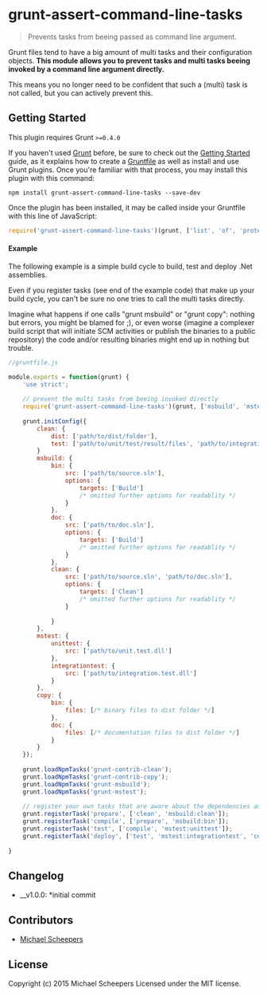 # grunt-assert-command-line-tasks

> Prevents tasks from beeing passed as command line argument.

Grunt files tend to have a big amount of multi tasks and their configuration objects.
**This module allows you to prevent tasks and multi tasks beeing invoked by a command line argument directly.**

This means you no longer need to be confident that such a (multi) task is not called, but you can actively prevent this.

## Getting Started
This plugin requires Grunt `>=0.4.0`

If you haven't used [Grunt](http://gruntjs.com/) before, be sure to check out the [Getting Started](http://gruntjs.com/getting-started) guide, as it explains how to create a [Gruntfile](http://gruntjs.com/sample-gruntfile) as well as install and use Grunt plugins. Once you're familiar with that process, you may install this plugin with this command:

```shell
npm install grunt-assert-command-line-tasks --save-dev
```

Once the plugin has been installed, it may be called inside your Gruntfile with this line of JavaScript:

```javascript
require('grunt-assert-command-line-tasks')(grunt, ['list', 'of', 'protected', 'tasks']);
```

#### Example
The following example is a simple build cycle to build, test and deploy .Net assemblies.

Even if you register tasks (see end of the example code) that make up your build cycle, you can't be sure no one tries to call the multi tasks directly.

Imagine what happens if one calls "grunt msbuild" or "grunt copy": nothing but errors, you might be blamed for ;), or even worse (imagine a complexer build script that will initiate SCM activities or publish the binaries to a public repository) the code and/or resulting binaries might end up in nothing but trouble.

```javascript
//gruntfile.js

module.exports = function(grunt) {
    'use strict';
    
    // prevent the multi tasks from beeing invoked directly
    require('grunt-assert-command-line-tasks')(grunt, ['msbuild', 'mstest', 'copy', 'clean']);
    
    grunt.initConfig({
        clean: {
            dist: ['path/to/dist/folder'],
            test: ['path/to/unit/test/result/files', 'path/to/integration/test/result/files']
        }
        msbuild: {
			bin: {
				src: ['path/to/source.sln'],
				options: {
                    targets: ['Build']
					/* omitted further options for readablity */
				}
			},
			doc: {
				src: ['path/to/doc.sln'],
				options: {
                    targets: ['Build']
					/* omitted further options for readablity */
				}
			},
            clean: {
                src: ['path/to/source.sln', 'path/to/doc.sln'],
                options: {
                    targets: ['Clean']
                    /* omitted further options for readablity */
                }
                
            }
		},
        mstest: {
			unittest: {
                src: ['path/to/unit.test.dll'] 
            },
			integrationtest: {
                src: ['path/to/integration.test.dll'] 
            }
		},
        copy: {
            bin: {
                files: [/* binary files to dist folder */]
            },
            doc: {
                files: [/* documentation files to dist folder */]
            }
        }
    });
    
    grunt.loadNpmTasks('grunt-contrib-clean');
    grunt.loadNpmTasks('grunt-contrib-copy');
    grunt.loadNpmTasks('grunt-msbuild');
	grunt.loadNpmTasks('grunt-mstest');
	
    // register your own tasks that are aware about the dependencies and the relation of the configured multi tasks
    grunt.registerTask('prepare', ['clean', 'msbuild:clean']);
    grunt.registerTask('compile', ['prepare', 'msbuild:bin']);
    grunt.registerTask('test', ['compile', 'mstest:unittest']);
    grunt.registerTask('deploy', ['test', 'mstest:integrationtest', 'copy:bin', 'msbuild:doc', 'copy:doc']);
    
}
```

## Changelog
* __v1.0.0:
    *initial commit

## Contributors

* [Michael Scheepers](https://github.com/mscheepers)

## License
Copyright (c) 2015 Michael Scheepers
Licensed under the MIT license.
